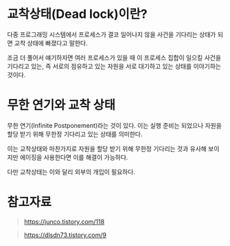 # 교착상태(Dead lock)이란?

다중 프로그래밍 시스템에서 프로세스가 결코 일어나지 않을 사건을 기다리는 상태가 되면 교착 상태에 빠졌다고 말한다.

조금 더 풀어서 얘기하자면 여러 프로세스가 있을 때 이 프로세스 집합이 일으킬 사건을 기다리고 있는, 즉 서로의 점유하고 있는 자원을 서로 대기하고 있는 상태를 이야기하는 것이다.

# 무한 연기와 교착 상태

무한 연기(Infinite Postponement)라는 것이 있다. 이는 실행 준비는 되었으나 자원을 할당 받기 위해 무한정 기다리고 있는 상태를 의미한다.

이는 교착상태와 마찬가지로 자원을 할당 받기 위해 무한정 기다리는 것과 유사해 보이지만 에이징을 사용한다면 이를 해결이 가능하다.

다만 교착상태는 이와 달리 외부의 개입이 필요하다.

# 참고자료

> https://junco.tistory.com/118

> https://dlsdn73.tistory.com/9
